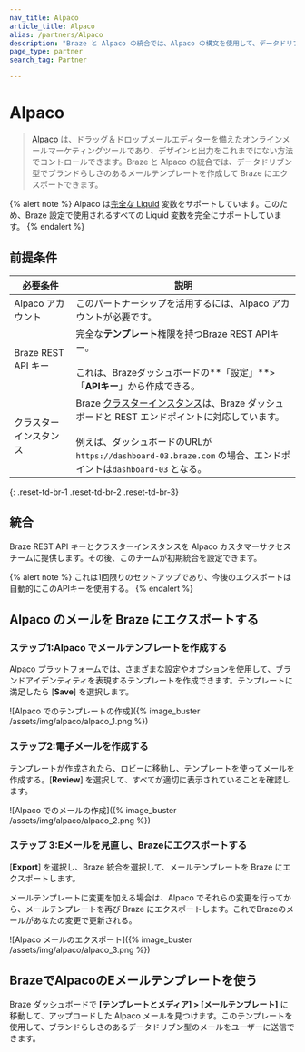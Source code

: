 ```yaml
---
nav_title: Alpaco
article_title: Alpaco
alias: /partners/Alpaco
description: "Braze と Alpaco の統合では、Alpaco の構文を使用して、データドリブン型のメールテンプレートを作成して Braze にエクスポートします。"
page_type: partner
search_tag: Partner

---
```


# Alpaco

> [Alpaco](https://alpaco.email/) は、ドラッグ＆ドロップメールエディターを備えたオンラインメールマーケティングツールであり、デザインと出力をこれまでにない方法でコントロールできます。Braze と Alpaco の統合では、データドリブン型でブランドらしさのあるメールテンプレートを作成して Braze にエクスポートできます。 

{% alert note %}
Alpaco は[完全な Liquid](https://shopify.github.io/liquid/) 変数をサポートしています。このため、Braze 設定で使用されるすべての Liquid 変数を完全にサポートしています。
{% endalert %}

## 前提条件

| 必要条件 | 説明 |
| ------------| ----------- |
| Alpaco アカウント | このパートナーシップを活用するには、Alpaco アカウントが必要です。 |
| Braze REST API キー | 完全な**テンプレート**権限を持つBraze REST APIキー。<br><br> これは、Brazeダッシュボードの**「設定」**>「**APIキー**」から作成できる。 |
| クラスターインスタンス | Braze [クラスターインスタンス]({{site.baseurl}}/api/basics/#endpoints)は、Braze ダッシュボードと REST エンドポイントに対応しています。<br><br> 例えば、ダッシュボードのURLが`https://dashboard-03.braze.com` の場合、エンドポイントは`dashboard-03` となる。  |
{: .reset-td-br-1 .reset-td-br-2 .reset-td-br-3}

## 統合

Braze REST API キーとクラスターインスタンスを Alpaco カスタマーサクセスチームに提供します。その後、このチームが初期統合を設定できます。

{% alert note %}
これは1回限りのセットアップであり、今後のエクスポートは自動的にこのAPIキーを使用する。
{% endalert %}

## Alpaco のメールを Braze にエクスポートする

### ステップ1:Alpaco でメールテンプレートを作成する

Alpaco プラットフォームでは、さまざまな設定やオプションを使用して、ブランドアイデンティティを表現するテンプレートを作成できます。テンプレートに満足したら \[**Save**] を選択します。

![Alpaco でのテンプレートの作成]({% image_buster /assets/img/alpaco/alpaco_1.png %})

### ステップ2:電子メールを作成する

テンプレートが作成されたら、ロビーに移動し、テンプレートを使ってメールを作成する。\[**Review**] を選択して、すべてが適切に表示されていることを確認します。

![Alpaco でのメールの作成]({% image_buster /assets/img/alpaco/alpaco_2.png %})

### ステップ 3:Eメールを見直し、Brazeにエクスポートする

\[**Export**] を選択し、Braze 統合を選択して、メールテンプレートを Braze にエクスポートします。 

メールテンプレートに変更を加える場合は、Alpaco でそれらの変更を行ってから、メールテンプレートを再び Braze にエクスポートします。これでBrazeのメールがあなたの変更で更新される。

![Alpaco メールのエクスポート]({% image_buster /assets/img/alpaco/alpaco_3.png %})

## BrazeでAlpacoのEメールテンプレートを使う

Braze ダッシュボードで **\[テンプレートとメディア] > \[メールテンプレート]** に移動して、アップロードした Alpaco メールを見つけます。このテンプレートを使用して、ブランドらしさのあるデータドリブン型のメールをユーザーに送信できます。

[1]: {{site.baseurl}}/user_guide/message_building_by_channel/email/creating_an_email_template/
